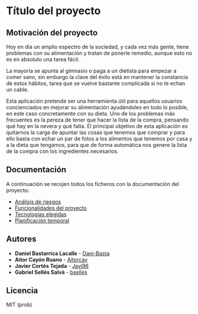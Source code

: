 # Título del proyecto

## Motivación del proyecto

Hoy en día un amplio espectro de la sociedad, y cada vez más gente, tiene problemas con su alimentación y tratan de ponerle remedio, aunque esto no es en absoluto una tarea fácil. 

La mayoría se apunta al gimnasio o paga a un dietista para empezar a comer sano, sin embargo la clave del éxito está en mantener la constancia de estos hábitos, tarea que se vuelve bastante complicada si no te echan un cable.

Esta aplicación pretende ser una herramienta útil para aquellos usuarios concienciados en mejorar su alimentación ayudándoles en todo lo posible, en este caso concretamente con su dieta. Uno de los problemas más frecuentes es la pereza de tener que hacer la lista de la compra, pensando qué hay en la nevera y qué falta. El principal objetivo de esta aplicación es quitarnos la carga de apuntar las cosas que tenemos que comprar y para ello basta con echar un par de fotos a los alimentos que tenemos por casa y a la dieta que tengamos, para que de forma automática nos genere la lista de la compra con los ingredientes necesarios.


## Documentación

A continuación se recojen todos los ficheros con la documentación del proyecto:

- [Análisis de riesgos](https://github.com/Javi96/TMI/blob/master/riesgos.md)
- [Funcionalidades del proyecto](https://github.com/Javi96/TMI/blob/master/funcionalidades.md)
- [Tecnologías elegidas](https://github.com/Javi96/TMI/blob/master/tecnologias.md)
- [Planificación temporal](https://github.com/Javi96/TMI/blob/master/planificacion.md)

## Autores

* **Daniel Bastarrica Lacalle** - [Dani-Basta](https://github.com/Dani-Basta)
* **Aitor Cayón Ruano** - [Aitorcay](https://github.com/Aitorcay)
* **Javier Cortés Tejada** - [Javi96](https://github.com/Javi96)
* **Gabriel Sellés Salvà** - [bselles](https://github.com/bselles)

## Licencia

MIT (prob)
